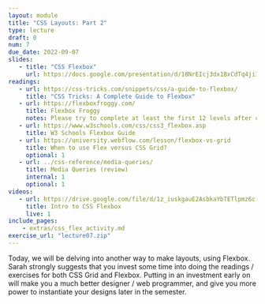 ```yaml
---
layout: module
title: "CSS Layouts: Part 2"
type: lecture
draft: 0
num: 7
due_date: 2022-09-07
slides:
   - title: "CSS Flexbox"
     url: https://docs.google.com/presentation/d/18NrEIcj3dx1BxCdTq4ji1O27hf-q2bn77AYyprggyO8/edit?usp=sharing
readings:
   - url: https://css-tricks.com/snippets/css/a-guide-to-flexbox/
     title: "CSS Tricks: A Complete Guide to Flexbox"
   - url: https://flexboxfroggy.com/
     title: Flexbox Froggy
     notes: Please try to complete at least the first 12 levels after class!
   - url: https://www.w3schools.com/css/css3_flexbox.asp
     title: W3 Schools Flexbox Guide
   - url: https://university.webflow.com/lesson/flexbox-vs-grid
     title: When to use Flex versus CSS Grid?
     optional: 1
   - url: ../css-reference/media-queries/
     title: Media Queries (review)
     internal: 1 
     optional: 1 
videos:
   - url: https://drive.google.com/file/d/1z_iuskgauE2AsbkaYbTETlpmz6c-9LTF/view?usp=sharing
     title: Intro to CSS Flexbox  
     live: 1   
include_pages: 
    - extras/css_flex_activity.md
exercise_url: "lecture07.zip"
---
```

<style>
    img {
        max-width: 100%;
    }

    .flex-container {
        display: flex;
        min-height: 400px;
        align-items: center;
        justify-content: center;
        border: solid 1px #CCC;
    } 
    .flex-container img {
        max-height: 300px;
    }
</style>

Today, we will be delving into another way to make layouts, using Flexbox. Sarah strongly suggests that you invest some time into doing the readings / exercises for both CSS Grid and Flexbox. Putting in an investment early on will make you a much better designer / web programmer, and give you more power to instantiate your designs later in the semester.
